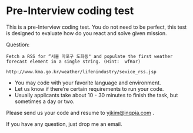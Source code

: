 # Pre-Interview coding test

This is a pre-Interview coding test. You do not need to be perfect, this test is designed to evaluate how do you react and solve given mission.
 
Question: 
 
 	Fetch a RSS for “서울 마포구 도화동" and populate the first weather forecast element in a single string. (Hint:  wfKor)
 
	http://www.kma.go.kr/weather/lifenindustry/sevice_rss.jsp
 
 
- You may code with your favorite language and environment.
- Let us know if there’re certain requirements to run your code.
- Usually applicants take about 10 - 30 minutes to finish the task, but sometimes a day or two.
 
Please send us your code and resume to yjkim@inqpia.com .
 
If you have any question, just drop me an email.

